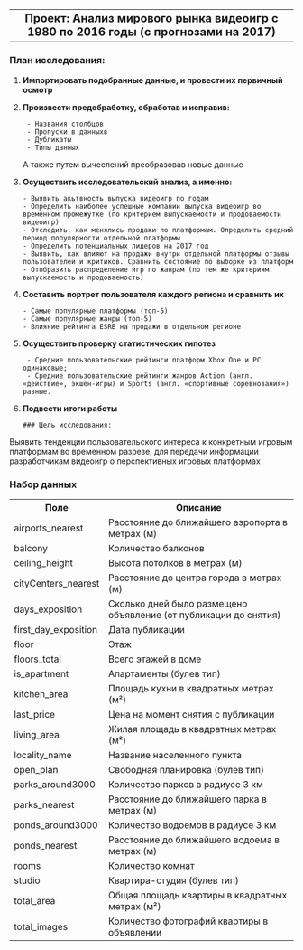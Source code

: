 <table>
<tr>
<td style="font-size:20px; font-weight:bold; text-align:center;"> Проект: Анализ мирового рынка видеоигр с 1980 по 2016 годы (с прогнозами на 2017) </td>
</tr>
</table>

### План исследования: 

1) <strong> Импортировать подобранные данные, и  провести их первичный осмотр </strong>

2) <strong> Произвести предобработку, обработав и исправив: </strong>
    
        - Названия столбцов
        - Пропуски в данныхв
        - Дубликаты 
        - Типы данных
   А также путем вычеслений преобразовав новые данные 
        
3) <strong> Осуществить исследовательский анализ, а именно: </strong>

       - Выявить акьтвность выпуска видеоигр по годам
       - Определить наиболее успешные компании выпуска видеоигр во временном промежутке (по критерием выпускаемости и продоваемости видеоигр)
       - Отследить, как менялись продажи по платформам. Определить средний период популярности отдельной платформы
       - Определить потенциальных лидеров на 2017 год 
       - Выявить, как влияют на продажи внутри отдельной платформы отзывы пользователей и критиков. Сравнить состояние по выборке из платформ 
       - Отобразить распределение игр по жанрам (по тем же критериям: выпускаемость и продоваемость)
       
4) <strong> Составить портрет пользователя каждого региона и сравнить их </strong>
 
       - Самые популярные платформы (топ-5)
       - Самые популярные жанры (топ-5)
       - Влияние рейтинга ESRB на продажи в отдельном регионе

5) <strong> Осуществить проверку статистических гипотез </strong>

        - Средние пользовательские рейтинги платформ Xbox One и PC одинаковые;
        - Средние пользовательские рейтинги жанров Action (англ. «действие», экшен-игры) и Sports (англ. «спортивные соревнования») разные.

6) <strong> Подвести итоги работы </strong>
       
       ### Цель исследования: 
Выявить тенденции пользовательского интереса к конкретным игровым платформам во временном разрезе, для передачи информации разработчикам видеоигр о перспективных игровых платформах

### Набор данных
<table>
  <tr>
    <th>Поле</th>
    <th>Описание</th>
  </tr>
  <tr>
    <td>airports_nearest</td>
    <td>Расстояние до ближайшего аэропорта в метрах (м)</td>
  </tr>
  <tr>
    <td>balcony</td>
    <td>Количество балконов</td>
  </tr>
  <tr>
    <td>ceiling_height</td>
    <td>Высота потолков в метрах (м)</td>
  </tr>
  <tr>
    <td>cityCenters_nearest</td>
    <td>Расстояние до центра города в метрах (м)</td>
  </tr>
  <tr>
    <td>days_exposition</td>
    <td>Сколько дней было размещено объявление (от публикации до снятия)</td>
  </tr>
  <tr>
    <td>first_day_exposition</td>
    <td>Дата публикации</td>
  </tr>
  <tr>
    <td>floor</td>
    <td>Этаж</td>
  </tr>
  <tr>
    <td>floors_total</td>
    <td>Всего этажей в доме</td>
  </tr>
  <tr>
    <td>is_apartment</td>
    <td>Апартаменты (булев тип)</td>
  </tr>
  <tr>
    <td>kitchen_area</td>
    <td>Площадь кухни в квадратных метрах (м²)</td>
  </tr>
  <tr>
    <td>last_price</td>
    <td>Цена на момент снятия с публикации</td>
  </tr>
  <tr>
    <td>living_area</td>
    <td>Жилая площадь в квадратных метрах (м²)</td>
  </tr>
  <tr>
    <td>locality_name</td>
    <td>Название населенного пункта</td>
  </tr>
  <tr>
    <td>open_plan</td>
    <td>Свободная планировка (булев тип)</td>
  </tr>
  <tr>
    <td>parks_around3000</td>
    <td>Количество парков в радиусе 3 км</td>
  </tr>
  <tr>
    <td>parks_nearest</td>
    <td>Расстояние до ближайшего парка в метрах (м)</td>
  </tr>
  <tr>
    <td>ponds_around3000</td>
    <td>Количество водоемов в радиусе 3 км</td>
  </tr>
  <tr>
    <td>ponds_nearest</td>
    <td>Расстояние до ближайшего водоема в метрах (м)</td>
  </tr>
  <tr>
    <td>rooms</td>
    <td>Количество комнат</td>
  </tr>
  <tr>
    <td>studio</td>
    <td>Квартира-студия (булев тип)</td>
  </tr>
  <tr>
    <td>total_area</td>
    <td>Общая площадь квартиры в квадратных метрах (м²)</td>
  </tr>
  <tr>
    <td>total_images</td>
    <td>Количество фотографий квартиры в объявлении</td>
  </tr>
</table>
